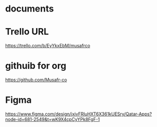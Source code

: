 # documents


# Trello URL
https://trello.com/b/EyYkxEbM/musafrco

# githuib for org
https://github.com/Musafr-co

# Figma
https://www.figma.com/design/jxivFRluHXT6X361kUESry/Qatar-Apps?node-id=681-2549&t=wK9X4cpCyYPk8FgF-1

